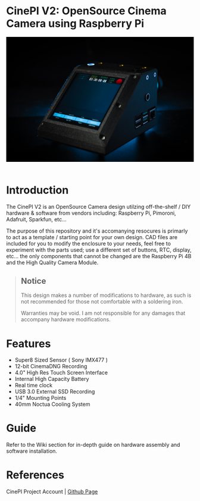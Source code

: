 # CinePI V2: OpenSource Cinema Camera using Raspberry Pi
![Banner](docs/images/hero-banner.jpg)
&nbsp;

# Introduction

The CinePI V2 is an OpenSource Camera design utilzing off-the-shelf / DIY hardware & software from vendors including: Raspberry Pi, Pimoroni, Adafruit, Sparkfun, etc...

The purpose of this repository and it's accomanying resocures is primarly to act as a template / starting point for your own design. CAD files are included for you to modify the enclosure to your needs, feel free to experiment with the parts used; use a different set of buttons, RTC, display, etc... the only components that cannot be changed are the Raspberry Pi 4B and the High Quality Camera Module. 

> ## Notice 
> 
> This design makes a number of modifications to hardware, as such is not recommended for those not comfortable with a soldering iron.
> 
> Warranties may be void. I am not responsible for any damages that accompany hardware modifications. 

# Features

- Super8 Sized Sensor ( Sony IMX477 )
- 12-bit CinemaDNG Recording
- 4.0" High Res Touch Screen Interface
- Internal High Capacity Battery 
- Real time clock 
- USB 3.0 External SSD Recording
- 1/4" Mounting Points
- 40mm Noctua Cooling System 

# Guide

Refer to the Wiki section for in-depth guide on hardware assembly and software installation. 

# References

CinePI Project Account | [Github Page](https://github.com/cinepi)




